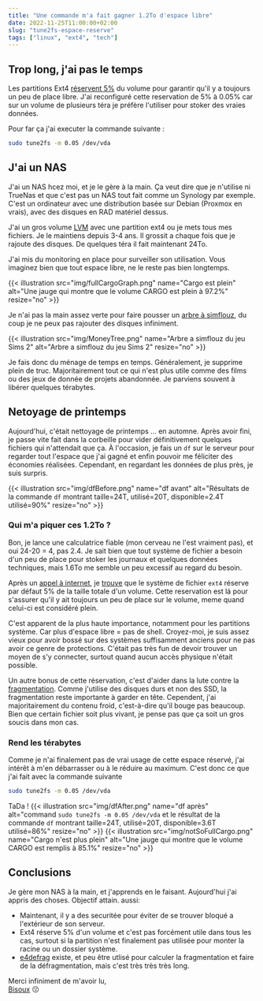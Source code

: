```yaml
---
title: "Une commande m'a fait gagner 1.2To d'espace libre"
date: 2022-11-25T11:00:00+02:00
slug: "tune2fs-espace-reserve"
tags: ["linux", "ext4", "tech"]
---
```



## Trop long, j'ai pas le temps

Les partitions Ext4 [réservent 5%](https://listman.redhat.com/archives/ext3-users/2009-January/msg00026.html) du volume pour garantir qu'il y a toujours un peu de place libre.
J'ai reconfiguré cette reservation de 5% à 0.05% car sur un volume de plusieurs téra je préfère l'utiliser pour stoker des vraies données. 

Pour far ça j'ai executer la commande suivante : 

```bash
sudo tune2fs -m 0.05 /dev/vda
```

## J'ai un NAS

J'ai un NAS hcez moi, et je le gère à la main. Ça veut dire que je n'utilise ni TrueNas et que c'est pas un NAS tout fait comme un Synology par exemple.
C'est un ordinateur avec une distribution basée sur Debian (Proxmox en vrais), avec des disques en RAD matériel dessus. 

J'ai un gros volume [LVM](https://fr.wikipedia.org/wiki/Gestion_par_volumes_logiques) avec une partition ext4 ou je mets tous mes fichiers.
Je le maintiens depuis 3-4 ans. Il grossit a chaque fois que je rajoute des disques. De quelques téra il fait maintenant 24To. 

J'ai mis du monitoring en place pour surveiller son utilisation. Vous imaginez bien que tout espace libre, ne le reste pas bien longtemps. 

{{< illustration src="img/fullCargoGraph.png"  name="Cargo est plein"   alt="Une jauge qui montre que le volume CARGO est plein à 97.2%" resize="no" >}}

Je n'ai pas la main assez verte pour faire pousser un [arbre à simflouz](https://fr.wikipedia.org/wiki/Simflouz), du coup je ne peux pas rajouter des disques infiniment.

{{< illustration src="img/MoneyTree.png"  name="Arbre a simflouz du jeu Sims 2"   alt="Arbre a simflouz du jeu Sims 2" resize="no" >}}

Je fais donc du ménage de temps en temps. Généralement, je supprime plein de truc. Majoritairement tout ce qui n'est plus utile comme 
des films ou des jeux de donnée de projets abandonnée. Je parviens souvent à libérer quelques térabytes. 

## Netoyage de printemps
Aujourd'hui, c'était nettoyage de printemps ... en automne. Après avoir fini, je passe vite fait dans la corbeille pour
vider définitivement quelques fichiers qui n'attendait que ça.
À l'occasion, je fais un `df` sur le serveur pour regarder tout l'espace que j'ai gagné et enfin pouvoir me féliciter des économies réalisées. 
Cependant, en regardant les données de plus près, je suis surpris. 

{{< illustration src="img/dfBefore.png"  name="df avant"   alt="Résultats de la commande `df` montrant taille=24T, utilisé=20T, disponible=2.4T utilisé=90%" resize="no" >}}

### Qui m'a piquer ces 1.2To ?

Bon, je lance une calculatrice fiable (mon cerveau ne l'est vraiment pas), et oui 24-20 = 4, pas 2.4.
Je sait bien que tout système de fichier a besoin d'un peu de place pour stoker les journaux et quelques données techniques, mais
1.6To me semble un peu excessif au regard du besoin. 

Après un [appel à internet](https://www.youtube.com/watch?v=-SudFQb9lsY), je [trouve](https://www.linuxquestions.org/questions/linux-general-1/reserved-space-on-ext4-database-file-system-4175564363/) 
que le système de fichier `ext4` réserve par défaut 5% de la taille totale d'un volume. 
Cette reservation est lá pour s'assurer qu'il y ait toujours un peu de place sur le volume, meme quand celui-ci est considéré plein.

C'est apparent de la plus haute importance, notamment pour les partitions système. Car plus d'espace libre = pas de shell. 
Croyez-moi, je suis assez vieux pour avoir bossé sur des systèmes suffisamment anciens pour ne pas avoir ce genre de protections.
C'était pas très fun de devoir trouver un moyen de s'y connecter, surtout quand aucun accès physique n'était possible.

Un autre bonus de cette réservation, c'est d'aider dans la lute contre la [fragmentation](https://fr.wikipedia.org/wiki/Fragmentation_(informatique)).
Comme j'utilise des disques durs et non des SSD, la fragmentation reste importante à garder en tête.
Cependent, j'ai majoritairement du contenu froid, c'est-à-dire qu'il bouge pas beaucoup. Bien que certain fichier 
soit plus vivant, je pense pas que ça soit un gros soucis dans mon cas. 

### Rend les térabytes

Comme je n'ai finalement pas de vrai usage de cette espace réservé, j'ai intérêt à m'en débarrasser ou à le réduire au maximum.
C'est donc ce que j'ai fait avec la commande suivante

```bash
sudo tune2fs -m 0.05 /dev/vda
```
TaDa ! 
{{< illustration src="img/dfAfter.png"  name="df après"   alt="command `sudo tune2fs -m 0.05 /dev/vda` et le résultat de la commande `df` montrant taille=24T, utilisé=20T, disponible=3.6T utilisé=86%" resize="no" >}}
{{< illustration src="img/notSoFullCargo.png"  name="Cargo n'est plus plein" alt="Une jauge qui montre que le volume CARGO est remplis à 85.1%" resize="no" >}}

## Conclusions

Je gère mon NAS à la main, et j'apprends en le faisant. Aujourd'hui j'ai appris des choses. Objectif attain.
aussi: 
 - Maintenant, il y a des securitée pour éviter de se trouver bloqué a l'extérieur de son serveur.
 - Ext4 réserve 5% d'un volume et c'est pas forcément utile dans tous les cas, surtout si la partition n'est finalement pas utilisée pour monter la racine ou un dossier système. 
 - [e4defrag](https://manpages.ubuntu.com/manpages/bionic/man8/e4defrag.8.html) existe, et peu être utlisé pour calculer la fragmentation et faire de la défragmentation, mais c'est très très très long.

Merci infiniment de m'avoir lu,\
[Bisoux](/page/bisoux) :kissing:
